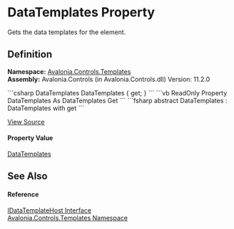 # DataTemplates Property


Gets the data templates for the element.



## Definition
**Namespace:** <a href="N_Avalonia_Controls_Templates">Avalonia.Controls.Templates</a>  
**Assembly:** Avalonia.Controls (in Avalonia.Controls.dll) Version: 11.2.0

<Tabs groupId="api-code-preview">
<TabItem value="csharp" label="C#">
```csharp
DataTemplates DataTemplates { get; }
```
</TabItem>
<TabItem value="vb" label="VB">
```vb
ReadOnly Property DataTemplates As DataTemplates
	Get
```
</TabItem>
<TabItem value="fsharp" label="F#">
```fsharp
abstract DataTemplates : DataTemplates with get
```
</TabItem>
</Tabs>



<a href="https://github.com/AvaloniaUI/Avalonia/tree/master/src/Avalonia.Controls/Templates/IDataTemplateHost.cs" title="View the source code">View Source</a>



#### Property Value
<a href="T_Avalonia_Controls_Templates_DataTemplates">DataTemplates</a>

## See Also


#### Reference
<a href="T_Avalonia_Controls_Templates_IDataTemplateHost">IDataTemplateHost Interface</a>  
<a href="N_Avalonia_Controls_Templates">Avalonia.Controls.Templates Namespace</a>  

